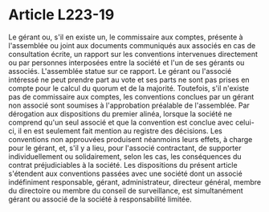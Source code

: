 # Article L223-19

Le gérant ou, s'il en existe un, le commissaire aux comptes, présente à l'assemblée ou joint aux documents communiqués aux associés en cas de consultation écrite, un rapport sur les conventions intervenues directement ou par personnes interposées entre la société et l'un de ses gérants ou associés. L'assemblée statue sur ce rapport. Le gérant ou l'associé intéressé ne peut prendre part au vote et ses parts ne sont pas prises en compte pour le calcul du quorum et de la majorité.   Toutefois, s'il n'existe pas de commissaire aux comptes, les conventions conclues par un gérant non associé sont soumises à l'approbation préalable de l'assemblée.   Par dérogation aux dispositions du premier alinéa, lorsque la société ne comprend qu'un seul associé et que la convention est conclue avec celui-ci, il en est seulement fait mention au registre des décisions.   Les conventions non approuvées produisent néanmoins leurs effets, à charge pour le gérant, et, s'il y a lieu, pour l'associé contractant, de supporter individuellement ou solidairement, selon les cas, les conséquences du contrat préjudiciables à la société.   Les dispositions du présent article s'étendent aux conventions passées avec une société dont un associé indéfiniment responsable, gérant, administrateur, directeur général, membre du directoire ou membre du conseil de surveillance, est simultanément gérant ou associé de la société à responsabilité limitée.